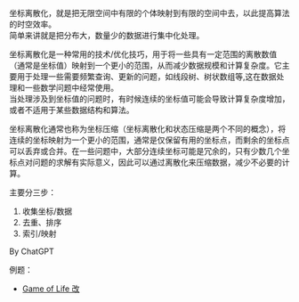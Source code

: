 坐标离散化，就是把无限空间中有限的个体映射到有限的空间中去，以此提高算法的时空效率。  
简单来讲就是把分布大，数量少的数据进行集中化处理。  

坐标离散化是一种常用的技术/优化技巧，用于将一些具有一定范围的离散数值（通常是坐标值）映射到一个更小的范围，从而减少数据规模和计算复杂度。它主要用于处理一些需要频繁查询、更新的问题，如线段树、树状数组等,这在数据处理和一些数学问题中经常使用。  
当处理涉及到坐标值的问题时，有时候连续的坐标值可能会导致计算复杂度增加，或者不适用于某些数据结构和算法。  

坐标离散化通常也称为坐标压缩（坐标离散化和状态压缩是两个不同的概念），将连续的坐标映射为一个更小的范围，通常是仅保留有用的坐标点，而剩余的坐标点可以丢弃或合并。在一些问题中，大部分连续坐标可能是冗余的，只有少数几个坐标点对问题的求解有实际意义，因此可以通过离散化来压缩数据，减少不必要的计算。  

主要分三步：
1. 收集坐标/数据
2. 去重、排序
3. 索引/映射

By ChatGPT

例题：  
* [Game of Life 改](../Other%20Practices/game%20of%20life/Solution.java)
